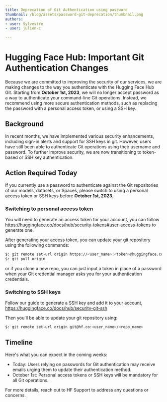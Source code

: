 ```yaml
---
title: Deprecation of Git Authentication using password
thumbnail: /blog/assets/password-git-deprecation/thumbnail.png
authors:
- user: Sylvestre
- user: julien-c

---
```


# Hugging Face Hub: Important Git Authentication Changes

<!-- {blog_metadata} -->
<!-- {authors} -->

Because we are committed to improving the security of our services, we are making changes to the way you authenticate with the Hugging Face Hub Git.
Starting from **October 1st, 2023**, we will no longer accept password as a way to authenticate your command-line Git operations. Instead, we recommend using more secure authentication methods, such as replacing the password with a personal access token, or using a SSH key.

## Background

In recent months, we have implemented various security enhancements, including sign-in alerts and support for SSH keys in git. However, users have still been able to authenticate Git operations using their username and password. To further improve security, we are now transitioning to token-based or SSH key authentication.

## Action Required Today

If you currently use a password to authenticate against the Git repositories of our models, datasets, or Spaces, please switch to using a personal access token or SSH keys before **October 1st, 2023**.

### Switching to personal access token
You will need to generate an access token for your account, you can follow https://huggingface.co/docs/hub/security-tokens#user-access-tokens to generate one.

After generating your access token, you can update your git repository using the following commands:

```bash
$: git remote set-url origin https://<user_name>:<token>@huggingface.co/<user_name>/<repo_name>
$: git pull origin
```
or if you clone a new repo, you can just input a token in place of a password when your Git credential manager asks you for your authentication credentials.

### Switching to SSH keys

Follow our guide to generate a SSH key and add it to your account, https://huggingface.co/docs/hub/security-git-ssh

Then you'll be able to update your git repository using:

```bash
$: git remote set-url origin git@hf.co:<user_name>/<repo_name>
```


## Timeline

Here's what you can expect in the coming weeks:

- Today: Users relying on passwords for Git authentication may receive emails urging them to update their authentication method.
- October 1st: Personal access tokens or SSH keys will be mandatory for all Git operations.

For more details, reach out to HF Support to address any questions or concerns.
